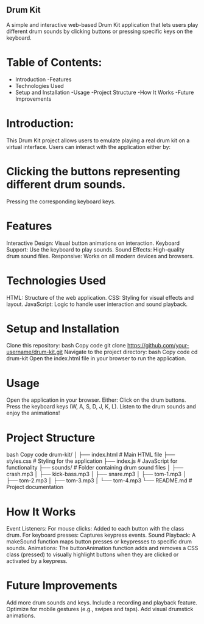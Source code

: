 ## Drum Kit
A simple and interactive web-based Drum Kit application that lets users play different drum sounds by clicking buttons or pressing specific keys on the keyboard.

 # Table of Contents:
- Introduction
 -Features
- Technologies Used
- Setup and Installation
 -Usage
 -Project Structure
 -How It Works
 -Future Improvements
 
# Introduction:
This Drum Kit project allows users to emulate playing a real drum kit on a virtual interface. Users can interact with the application either by:

# Clicking the buttons representing different drum sounds.
Pressing the corresponding keyboard keys.
# Features
Interactive Design: Visual button animations on interaction.
Keyboard Support: Use the keyboard to play sounds.
Sound Effects: High-quality drum sound files.
Responsive: Works on all modern devices and browsers.
# Technologies Used
HTML: Structure of the web application.
CSS: Styling for visual effects and layout.
JavaScript: Logic to handle user interaction and sound playback.
# Setup and Installation
Clone this repository:
bash
Copy code
git clone https://github.com/your-username/drum-kit.git
Navigate to the project directory:
bash
Copy code
cd drum-kit
Open the index.html file in your browser to run the application.
# Usage
Open the application in your browser.
Either:
Click on the drum buttons.
Press the keyboard keys (W, A, S, D, J, K, L).
Listen to the drum sounds and enjoy the animations!
# Project Structure
bash
Copy code
drum-kit/
│
├── index.html        # Main HTML file
├── styles.css        # Styling for the application
├── index.js          # JavaScript for functionality
├── sounds/           # Folder containing drum sound files
│   ├── crash.mp3
│   ├── kick-bass.mp3
│   ├── snare.mp3
│   ├── tom-1.mp3
│   ├── tom-2.mp3
│   ├── tom-3.mp3
│   └── tom-4.mp3
└── README.md         # Project documentation
# How It Works
Event Listeners:
For mouse clicks: Added to each button with the class drum.
For keyboard presses: Captures keypress events.
Sound Playback:
A makeSound function maps button presses or keypresses to specific drum sounds.
Animations:
The buttonAnimation function adds and removes a CSS class (pressed) to visually highlight buttons when they are clicked or activated by a keypress.
# Future Improvements
Add more drum sounds and keys.
Include a recording and playback feature.
Optimize for mobile gestures (e.g., swipes and taps).
Add visual drumstick animations.
